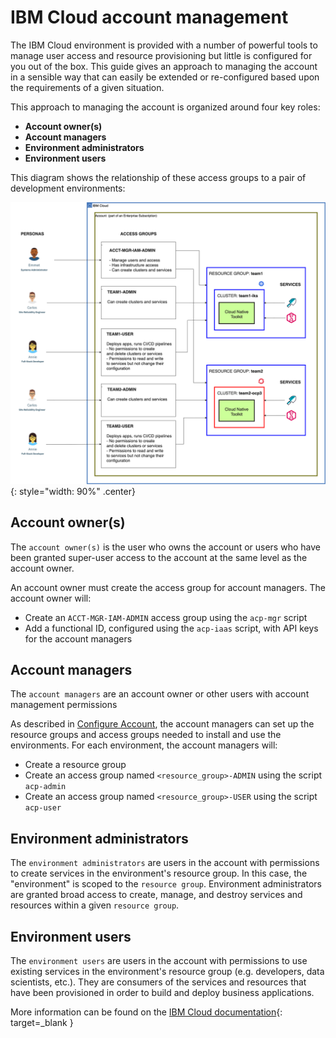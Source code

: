 # IBM Cloud account management

The IBM Cloud environment is provided with a number of powerful tools to manage user access and resource provisioning
but little is configured for you out of the box. This guide gives an approach to managing the account in a sensible way that can easily be extended or re-configured based upon the requirements of a given situation.

This approach to managing the account is organized around four key roles:

- **Account owner(s)**
- **Account managers**
- **Environment administrators**
- **Environment users**

This diagram shows the relationship of these access groups to a pair of development environments:

![Access groups example](images/access-example.png){: style="width: 90%" .center}

## Account owner(s)

The `account owner(s)` is the user who owns the account or users who have been granted super-user access to the account
at the same level as the account owner.

An account owner must create the access group for account managers. The account owner will:

- Create an `ACCT-MGR-IAM-ADMIN` access group using the `acp-mgr` script
- Add a functional ID, configured using the `acp-iaas` script, with API keys for the account managers

## Account managers

The `account managers` are an account owner or other users with account management permissions

As described in [Configure Account](/admin/config-account), the account managers can set up the resource groups and access groups needed to install and use the environments. For each environment, the account managers will:

- Create a resource group
- Create an access group named `<resource_group>-ADMIN` using the script `acp-admin`
- Create an access group named `<resource_group>-USER` using the script `acp-user`

## Environment administrators

The `environment administrators` are users in the account with permissions to create services in the environment's resource group. In this case, the "environment" is scoped to the `resource group`. Environment administrators are granted broad access to create, manage, and destroy services and resources within a given `resource group`.

## Environment users

The `environment users` are users in the account with permissions to use existing services in the environment's resource group (e.g. developers, data scientists, etc.). They are consumers of the services and resources that have been provisioned in order to build and deploy business applications.

More information can be found on the [IBM Cloud documentation](https://cloud.ibm.com/docs/account?topic=account-iamoverview){: target=_blank }
